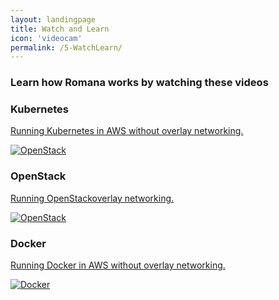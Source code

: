```yaml
---
layout: landingpage
title: Watch and Learn
icon: 'videocam'
permalink: /5-WatchLearn/
---
```


### Learn how Romana works by watching these videos

### Kubernetes
[Running Kubernetes in AWS without overlay networking.]( http://www.youtube.com/watch?v=Du4T2KXhMdw)

[![OpenStack ](http://img.youtube.com/vi/Du4T2KXhMdw/0.jpg)](http://www.youtube.com/watch?v=Du4T2KXhMdw)

### OpenStack
[Running OpenStackoverlay networking.]( http://www.youtube.com/watch?v=Du4T2KXhMdw)

[![OpenStack ](http://img.youtube.com/vi/Du4T2KXhMdw/0.jpg)](http://www.youtube.com/watch?v=Du4T2KXhMdw)

### Docker
[Running Docker in AWS without overlay networking.]( http://www.youtube.com/watch?v=Du4T2KXhMdw)

[![Docker ](http://img.youtube.com/vi/Du4T2KXhMdw/0.jpg)](http://www.youtube.com/watch?v=Du4T2KXhMdw)


